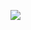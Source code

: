 <a href="https://github.com/ktsenovv?tab=repositories"><img src="https://raw.githubusercontent.com/ktsenovv/ktsenovv/refs/heads/main/cover.jpg"></a>
